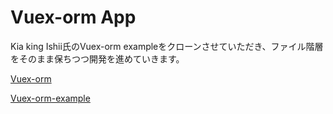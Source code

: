 # Vuex-orm App

Kia king Ishii氏のVuex-orm exampleをクローンさせていただき、ファイル階層をそのまま保ちつつ開発を進めていきます。

[Vuex-orm](https://github.com/vuex-orm/vuex-orm)

[Vuex-orm-example]()
